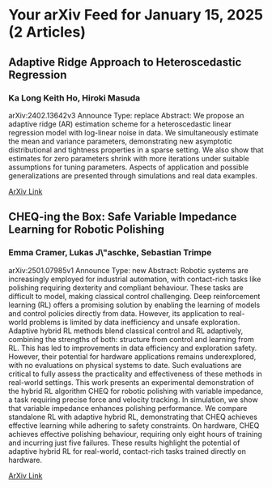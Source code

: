 <h1>Your arXiv Feed for January 15, 2025 (2 Articles)</h1>
<h2>Adaptive Ridge Approach to Heteroscedastic Regression</h2>
<h3>Ka Long Keith Ho, Hiroki Masuda</h3>
<p>arXiv:2402.13642v3 Announce Type: replace 
Abstract: We propose an adaptive ridge (AR) estimation scheme for a heteroscedastic linear regression model with log-linear noise in data. We simultaneously estimate the mean and variance parameters, demonstrating new asymptotic distributional and tightness properties in a sparse setting. We also show that estimates for zero parameters shrink with more iterations under suitable assumptions for tuning parameters. Aspects of application and possible generalizations are presented through simulations and real data examples.</p>
<a href='https://arxiv.org/abs/2402.13642'>ArXiv Link</a>

<h2>CHEQ-ing the Box: Safe Variable Impedance Learning for Robotic Polishing</h2>
<h3>Emma Cramer, Lukas J\"aschke, Sebastian Trimpe</h3>
<p>arXiv:2501.07985v1 Announce Type: new 
Abstract: Robotic systems are increasingly employed for industrial automation, with contact-rich tasks like polishing requiring dexterity and compliant behaviour. These tasks are difficult to model, making classical control challenging. Deep reinforcement learning (RL) offers a promising solution by enabling the learning of models and control policies directly from data. However, its application to real-world problems is limited by data inefficiency and unsafe exploration. Adaptive hybrid RL methods blend classical control and RL adaptively, combining the strengths of both: structure from control and learning from RL. This has led to improvements in data efficiency and exploration safety. However, their potential for hardware applications remains underexplored, with no evaluations on physical systems to date. Such evaluations are critical to fully assess the practicality and effectiveness of these methods in real-world settings. This work presents an experimental demonstration of the hybrid RL algorithm CHEQ for robotic polishing with variable impedance, a task requiring precise force and velocity tracking. In simulation, we show that variable impedance enhances polishing performance. We compare standalone RL with adaptive hybrid RL, demonstrating that CHEQ achieves effective learning while adhering to safety constraints. On hardware, CHEQ achieves effective polishing behaviour, requiring only eight hours of training and incurring just five failures. These results highlight the potential of adaptive hybrid RL for real-world, contact-rich tasks trained directly on hardware.</p>
<a href='https://arxiv.org/abs/2501.07985'>ArXiv Link</a>

